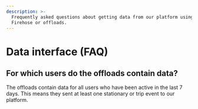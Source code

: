 ```yaml
---
description: >-
  Frequently asked questions about getting data from our platform using the API,
  Firehose or offloads.
---
```


# Data interface \(FAQ\)

## For which users do the offloads contain data?

The offloads contain data for all users who have been active in the last 7 days. This means they sent at least one stationary or trip event to our platform.

